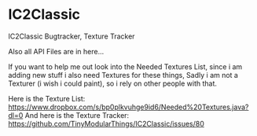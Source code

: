 # IC2Classic
IC2Classic Bugtracker, Texture Tracker

Also all API Files are in here...

If you want to help me out look into the Needed Textures List,
since i am adding new stuff i also need Textures for these things,
Sadly i am not a Texturer (i wish i could paint), so i rely on other people with that.

Here is the Texture List:
https://www.dropbox.com/s/bp0plkvuhge9id6/Needed%20Textures.java?dl=0
And here is the Texture Tracker:
https://github.com/TinyModularThings/IC2Classic/issues/80
